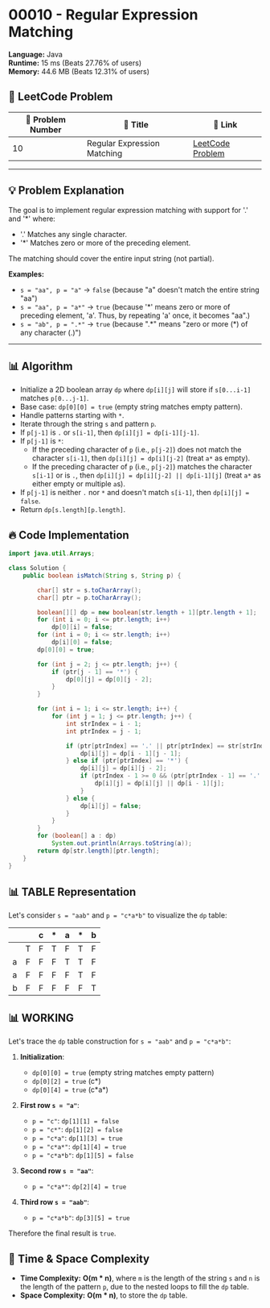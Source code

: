 # 00010 - Regular Expression Matching
    
**Language:** Java  
**Runtime:** 15 ms (Beats 27.76% of users)  
**Memory:** 44.6 MB (Beats 12.31% of users)  

## 📝 **LeetCode Problem**
| 🔢 Problem Number | 📌 Title | 🔗 Link |
|------------------|--------------------------|--------------------------|
| 10 | Regular Expression Matching | [LeetCode Problem](https://leetcode.com/problems/regular-expression-matching/) |

---

## 💡 **Problem Explanation**

The goal is to implement regular expression matching with support for '.' and '*' where:

*   '.' Matches any single character.
*   '\*' Matches zero or more of the preceding element.

The matching should cover the entire input string (not partial).

**Examples:**

*   `s = "aa", p = "a"`  → `false` (because "a" doesn't match the entire string "aa")
*   `s = "aa", p = "a*"` → `true` (because '\*' means zero or more of preceding element, 'a'. Thus, by repeating 'a' once, it becomes "aa".)
*   `s = "ab", p = ".*"` → `true` (because ".\*" means "zero or more (*) of any character (.)")

---

## 📊 **Algorithm**

*   Initialize a 2D boolean array `dp` where `dp[i][j]` will store if `s[0...i-1]` matches `p[0...j-1]`.
*   Base case: `dp[0][0] = true` (empty string matches empty pattern).
*   Handle patterns starting with `*`.
*   Iterate through the string `s` and pattern `p`.
*   If `p[j-1]` is `.` or `s[i-1]`, then `dp[i][j] = dp[i-1][j-1]`.
*   If `p[j-1]` is `*`:
    *   If the preceding character of `p` (i.e., `p[j-2]`) does not match the character `s[i-1]`, then `dp[i][j] = dp[i][j-2]` (treat `a*` as empty).
    *   If the preceding character of `p` (i.e., `p[j-2]`) matches the character `s[i-1]` or is `.`, then `dp[i][j] = dp[i][j-2] || dp[i-1][j]` (treat `a*` as either empty or multiple `a`s).
*   If `p[j-1]` is neither `.` nor `*` and doesn't match `s[i-1]`, then `dp[i][j] = false`.
*   Return `dp[s.length][p.length]`.

## 🔥 **Code Implementation**

```java
import java.util.Arrays;

class Solution {
    public boolean isMatch(String s, String p) {

        char[] str = s.toCharArray();
        char[] ptr = p.toCharArray();

        boolean[][] dp = new boolean[str.length + 1][ptr.length + 1];
        for (int i = 0; i <= ptr.length; i++)
            dp[0][i] = false;
        for (int i = 0; i <= str.length; i++)
            dp[i][0] = false;
        dp[0][0] = true;

        for (int j = 2; j <= ptr.length; j++) {
            if (ptr[j - 1] == '*') {
                dp[0][j] = dp[0][j - 2];
            }
        }

        for (int i = 1; i <= str.length; i++) {
            for (int j = 1; j <= ptr.length; j++) {
                int strIndex = i - 1;
                int ptrIndex = j - 1;

                if (ptr[ptrIndex] == '.' || ptr[ptrIndex] == str[strIndex]) {
                    dp[i][j] = dp[i - 1][j - 1];
                } else if (ptr[ptrIndex] == '*') {
                    dp[i][j] = dp[i][j - 2];
                    if (ptrIndex - 1 >= 0 && (ptr[ptrIndex - 1] == '.' || ptr[ptrIndex - 1] == str[strIndex])) {
                        dp[i][j] = dp[i][j] || dp[i - 1][j];
                    }
                } else {
                    dp[i][j] = false;
                }
            }
        }
        for (boolean[] a : dp)
            System.out.println(Arrays.toString(a));
        return dp[str.length][ptr.length];
    }
}
```

## 📊 **TABLE Representation**

Let's consider `s = "aab"` and `p = "c*a*b"` to visualize the `dp` table:

|       |   | c | * | a | * | b |
| :---- | :-: | :-: | :-: | :-: | :-: | :-: |
|   | T | F | T | F | T | F |
| a | F | F | F | T | T | F |
| a | F | F | F | F | T | F |
| b | F | F | F | F | F | T |

## 📊 **WORKING**

Let's trace the `dp` table construction for `s = "aab"` and `p = "c*a*b"`:

1.  **Initialization**:

    *   `dp[0][0] = true` (empty string matches empty pattern)
    *   `dp[0][2] = true` (c\*)
    *   `dp[0][4] = true` (c\*a\*)
2.  **First row `s = "a"`**:

    *   `p = "c"`: `dp[1][1] = false`
    *   `p = "c*"`: `dp[1][2] = false`
    *   `p = "c*a"`: `dp[1][3] = true`
    *   `p = "c*a*"`: `dp[1][4] = true`
    *   `p = "c*a*b"`: `dp[1][5] = false`
3.  **Second row `s = "aa"`**:

    *   `p = "c*a*"`: `dp[2][4] = true`
4.  **Third row `s = "aab"`**:

    *   `p = "c*a*b"`: `dp[3][5] = true`

Therefore the final result is `true`.

## 🚀 **Time & Space Complexity**

*   **Time Complexity:** **O(m \* n)**, where `m` is the length of the string `s` and `n` is the length of the pattern `p`, due to the nested loops to fill the `dp` table.
*   **Space Complexity:** **O(m \* n)**, to store the `dp` table.
    